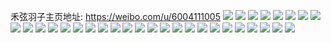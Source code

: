 禾弦羽子主页地址: https://weibo.com/u/6004111005 
![](https://wx4.sinaimg.cn/mw2000/006ykDy5gy1h94r4vu7e8j30u0140794.jpg) 
![](https://wx4.sinaimg.cn/mw2000/006ykDy5gy1h94r4xab5lj30u00u079d.jpg) 
![](https://wx4.sinaimg.cn/mw2000/006ykDy5gy1h94r4xpzx2j30p918ajvr.jpg) 
![](https://wx4.sinaimg.cn/mw2000/006ykDy5gy1h94r4y82b4j30u0140dog.jpg) 
![](https://wx4.sinaimg.cn/mw2000/006ykDy5gy1h94r4z1liuj30u0140gr9.jpg) 
![](https://wx4.sinaimg.cn/mw2000/006ykDy5gy1h8pw08881bj30sg35se3j.jpg) 
![](https://wx4.sinaimg.cn/mw2000/006ykDy5gy1h8pw05mlxwj30u014n44y.jpg) 
![](https://wx4.sinaimg.cn/mw2000/006ykDy5gy1h8pw060fnmj30u011x44h.jpg) 
![](https://wx4.sinaimg.cn/mw2000/006ykDy5gy1h8pw0701uoj30u0140ahf.jpg) 
![](https://wx4.sinaimg.cn/mw2000/006ykDy5gy1h8pw08mbo2j30u0140wmn.jpg) 
![](https://wx4.sinaimg.cn/mw2000/006ykDy5gy1h8pw047mwvj31400u0gst.jpg) 
![](https://wx4.sinaimg.cn/mw2000/006ykDy5gy1h8p701bm4bj30cw0cw3zc.jpg) 
![](https://wx4.sinaimg.cn/mw2000/006ykDy5gy1h8p7021fzwj30u00u044v.jpg) 
![](https://wx4.sinaimg.cn/mw2000/006ykDy5gy1h8p70g7vp4j30u01sx42l.jpg) 
![](https://wx4.sinaimg.cn/mw2000/006ykDy5gy1h8p70fljrvj30u01sxdk4.jpg) 
![](https://wx4.sinaimg.cn/mw2000/006ykDy5gy1h8p71fmqvfj30n80n841a.jpg) 
![](https://wx4.sinaimg.cn/mw2000/006ykDy5gy1h8p71g0rwej31400u0dhn.jpg) 
![](https://wx4.sinaimg.cn/mw2000/006ykDy5gy1h8l1x2m2q5j30u0140ah8.jpg) 
![](https://wx4.sinaimg.cn/mw2000/006ykDy5gy1h8l1x48dw6j31400u0tgo.jpg) 
![](https://wx4.sinaimg.cn/mw2000/006ykDy5gy1h8l1x5k23zj30u01ceq92.jpg) 
![](https://wx4.sinaimg.cn/mw2000/006ykDy5gy1h8l1x7tji5j318z0u07br.jpg) 
![](https://wx4.sinaimg.cn/mw2000/006ykDy5gy1h8l1x1bohkj30u0140tm9.jpg) 
![](https://wx4.sinaimg.cn/mw2000/006ykDy5gy1h8l1xg2j46j30u0140n6z.jpg) 
![](https://wx4.sinaimg.cn/mw2000/006ykDy5gy1h8iz13y3ooj30u0140aij.jpg) 
![](https://wx4.sinaimg.cn/mw2000/006ykDy5gy1h8iz14d99lj30l60rztc7.jpg) 
![](https://wx4.sinaimg.cn/mw2000/006ykDy5gy1h8h6c0safrj30u01nzds2.jpg) 
![](https://wx4.sinaimg.cn/mw2000/006ykDy5gy1h8h6c1gff1j30u0140dn1.jpg) 
![](https://wx4.sinaimg.cn/mw2000/006ykDy5gy1h8h6c2iw9aj30u0140tik.jpg) 
![](https://wx4.sinaimg.cn/mw2000/006ykDy5gy1h8h6c43ejvj30u014cgse.jpg) 
![](https://wx4.sinaimg.cn/mw2000/006ykDy5gy1h8gk49hwn6j30u014eqe5.jpg) 
![](https://wx4.sinaimg.cn/mw2000/006ykDy5gy1h8d6094n2qj30u01sxq6x.jpg) 
